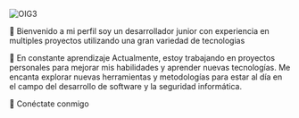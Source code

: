 ![OIG3](https://github.com/Ferdxd/Ferdxd/assets/74109477/bc64b354-9ea1-4fe6-92ea-b7f076289843)




👋 Bienvenido a mi perfil soy un desarrollador junior con experiencia en multiples proyectos utilizando una gran variedad de tecnologias

🌱 En constante aprendizaje
Actualmente, estoy trabajando en proyectos personales para mejorar mis habilidades y aprender nuevas tecnologías. Me encanta explorar nuevas herramientas y metodologías para estar al día en el campo del desarrollo de software y la seguridad informática.

💬 Conéctate conmigo

